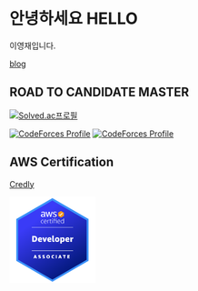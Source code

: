 # 안녕하세요 HELLO

이영재입니다.

[blog](https://leeyeongjae1.github.io) 

## ROAD TO CANDIDATE MASTER
[![Solved.ac프로필](http://mazassumnida.wtf/api/generate_badge?boj=Rose)](https://solved.ac/Rose)

[![CodeForces Profile](https://cf.leed.at?id=Rose)](https://codeforces.com/profile/Rose)
[![CodeForces Profile](https://cf.leed.at?id=Daisy)](https://codeforces.com/profile/Daisy)

## AWS Certification 

[Credly](https://www.credly.com/badges/41c06f57-48f5-428e-b0b2-a4ac1e8cbbd4/public_url)

<img src="./badges/aws-certified-developer-associate.png" width="30%" height="30%" />